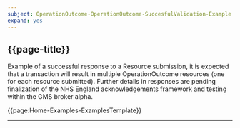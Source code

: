 ```yaml
---
subject: OperationOutcome-OperationOutcome-SuccesfulValidation-Example
expand: yes
---
```



## {{page-title}}

Example of a successful response to a Resource submission, it is expected that a transaction will result in multiple OperationOutcome resources (one for each resource submitted). Further details in responses are pending finalization of the NHS England acknowledgements framework and testing within the GMS broker alpha.

{{page:Home-Examples-ExamplesTemplate}}

---